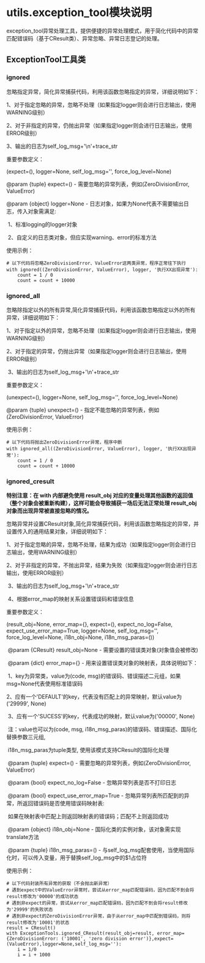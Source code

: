 # utils.exception_tool模块说明

exception_tool异常处理工具，提供便捷的异常处理模式，用于简化代码中的异常匹配错误码（基于CResult类）、异常忽略、异常日志登记的处理。



## ExceptionTool工具类

### ignored

忽略指定异常，简化异常捕获代码，利用该函数忽略指定的异常，详细说明如下：

1、对于指定忽略的异常，忽略不处理（如果指定logger则会进行日志输出，使用WARNING级别）

2、对于非指定的异常，仍抛出异常（如果指定logger则会进行日志输出，使用ERROR级别）

3、输出的日志为self_log_msg+'\n'+trace_str

重要参数定义：

(expect=(), logger=None, self_log_msg='', force_log_level=None)

@param {tuple} expect=() - 需要忽略的异常列表，例如(ZeroDivisionError, ValueError)

@param {object} logger=None - 日志对象，如果为None代表不需要输出日志，传入对象需满足:

​	1、标准logging的logger对象

​	2、自定义的日志类对象，但应实现warning、error的标准方法

使用示例：

```
# 以下代码将忽略ZeroDivisionError、ValueError这两类异常，程序正常往下执行
with ignored((ZeroDivisionError, ValueError), logger, '执行XX出现异常'):
	count = 1 / 0
	count = count + 10000
```



### ignored_all

忽略除指定以外的所有异常,简化异常捕获代码，利用该函数忽略指定以外的所有异常，详细说明如下：

​	1、对于指定以外的异常，忽略不处理（如果指定logger则会进行日志输出，使用WARNING级别）

​	2、对于指定的异常，仍抛出异常（如果指定logger则会进行日志输出，使用ERROR级别）

​	3、输出的日志为self_log_msg+'\n'+trace_str

重要参数定义：

(unexpect=(), logger=None, self_log_msg='', force_log_level=None)

@param {tuple} unexpect=() - 指定不能忽略的异常列表，例如(ZeroDivisionError, ValueError)

使用示例：

```
# 以下代码将抛出ZeroDivisionError异常，程序中断
with ignored_all((ZeroDivisionError, ValueError), logger, '执行XX出现异常'):
	count = 1 / 0
	count = count + 10000
```



### ignored_cresult

**特别注意：在 with 内部避免使用 result_obj 对应的变量处理其他函数的返回值（整个对象会被重新构建），这样可能会导致捕获一场后无法正常处理 result_obj 对象而出现异常被直接忽略的情况。**

忽略异常并设置CResult对象,简化异常捕获代码，利用该函数忽略指定的异常，并设置传入的通用结果对象，详细说明如下：

​	1、对于指定忽略的异常，忽略不处理，结果为成功（如果指定logger则会进行日志输出，使用WARNING级别）

​	2、对于非指定的异常，不抛出异常，结果为失败（如果指定logger则会进行日志输出，使用ERROR级别）

​	3、输出的日志为self_log_msg+'\n'+trace_str

​	4、根据error_map的映射关系设置错误码和错误信息

重要参数定义：

(result_obj=None, error_map={}, expect=(), expect_no_log=False, expect_use_error_map=True, logger=None, self_log_msg='', force_log_level=None, i18n_obj=None, i18n_msg_paras=())

​	    @param {CResult} result_obj=None - 需要设置的错误类对象(对象值会被修改)

​        @param {dict} error_map={} - 用来设置错误类对象的映射表，具体说明如下：

​            1、key为异常类，value为(code, msg)的错误码、错误描述二元组，如果msg=None代表使用标准错误码

​            2、应有一个'DEFAULT'的key，代表没有匹配上的异常映射，默认value为('29999', None)

​            3、应有一个'SUCESS'的key，代表成功的映射，默认value为('00000', None)

​			注：value也可以为(code, msg, i18n_msg_paras)的错误码、错误描述、国际化替换参数三元组,

​        		i18n_msg_paras为tuple类型, 使用该模式支持CResult的国际化处理

​        @param {tuple} expect=() - 需要忽略的异常列表，例如(ZeroDivisionError, ValueError)

​        @param {bool} expect_no_log=False - 忽略异常列表是否不打印日志

​        @param {bool} expect_use_error_map=True - 忽略异常列表所匹配到的异常，所返回错误码是否使用错误码映射表:

​            如果在映射表中匹配上则返回映射表的错误码；匹配不上则返回成功

​        @param {object} i18n_obj=None - 国际化类的实例对象，该对象需实现translate方法

​		@param {tuple} i18n_msg_paras=() - 与self_log_msg配套使用，当使用国际化时，可以传入变量，用于替换self_log_msg中的$1占位符

使用示例：

```
# 以下代码封装所有异常的获取（不会抛出新异常）
# 遇到expect中的ValueError异常时，尝试从error_map匹配错误码，因为匹配不到会将result修改为'00000'的成功状态
# 遇到非expect的异常，尝试从error_map匹配错误码，因为匹配不到会将result修改为'29999'的失败状态
# 遇到非expect的ZeroDivisionError异常，由于从error_map中匹配到错误码，则将result修改为'10001'的状态
result = CResult()
with ExceptionTools.ignored_CResult(result_obj=result, error_map={ZeroDivisionError: ('10001', 'zero division error')},expect=(ValueError),logger=None,self_log_msg=''):
	i = 1/0
	i = i + 1000
```

